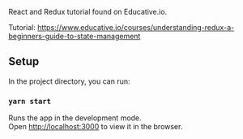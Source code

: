 React and Redux tutorial found on Educative.io.<br />

Tutorial: https://www.educative.io/courses/understanding-redux-a-beginners-guide-to-state-management

## Setup

In the project directory, you can run:

### `yarn start`

Runs the app in the development mode.<br />
Open [http://localhost:3000](http://localhost:3000) to view it in the browser.